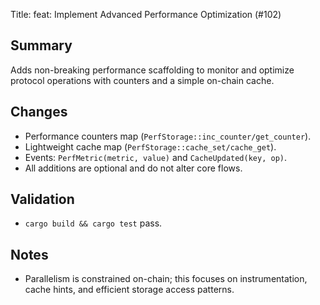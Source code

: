 Title: feat: Implement Advanced Performance Optimization (#102)

## Summary
Adds non-breaking performance scaffolding to monitor and optimize protocol operations with counters and a simple on-chain cache.

## Changes
- Performance counters map (`PerfStorage::inc_counter/get_counter`).
- Lightweight cache map (`PerfStorage::cache_set/cache_get`).
- Events: `PerfMetric(metric, value)` and `CacheUpdated(key, op)`.
- All additions are optional and do not alter core flows.

## Validation
- `cargo build && cargo test` pass.

## Notes
- Parallelism is constrained on-chain; this focuses on instrumentation, cache hints, and efficient storage access patterns.
